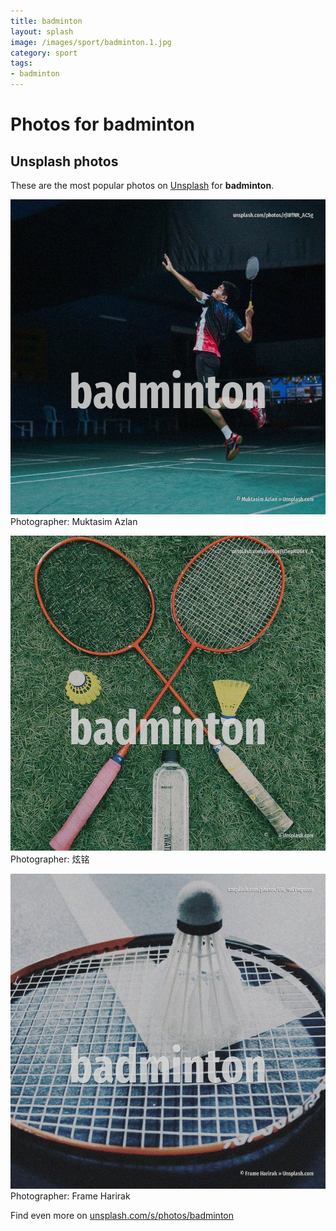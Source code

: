 ```yaml
---
title: badminton
layout: splash
image: /images/sport/badminton.1.jpg
category: sport
tags:
- badminton
---
```

# Photos for badminton
 
## Unsplash photos
These are the most popular photos on [Unsplash](https://unsplash.com) for **badminton**.
 
![badminton](/images/sport/badminton.1.jpg)
Photographer:  Muktasim Azlan
 
![badminton](/images/sport/badminton.2.jpg)
Photographer:  炫铭
 
![badminton](/images/sport/badminton.3.jpg)
Photographer:  Frame Harirak
 
Find even more on [unsplash.com/s/photos/badminton](https://unsplash.com/s/photos/badminton)
 
